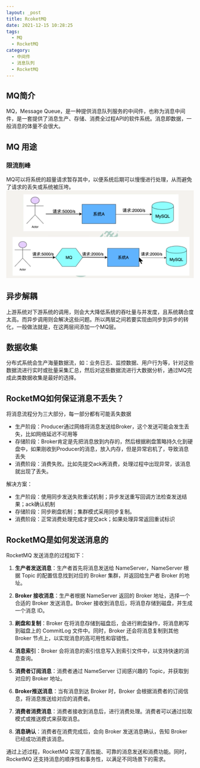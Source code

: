 ```yaml
---
layout: _post
title: RcoketMQ
date: 2021-12-15 10:28:25
tags: 
  - MQ
  - RocketMQ
category: 
  - 中间件
  - 消息队列
  - RocketMQ
---
```

## MQ简介
MQ，Message Queue，是一种提供消息队列服务的中间件，也称为消息中间件，是一套提供了消息生产、存储、消费全过程API的软件系统。消息即数据，一般消息的体量不会很大。

## MQ 用途
### 限流削峰
MQ可以将系统的超量请求暂存其中，以便系统后期可以慢慢进行处理，从而避免了请求的丢失或系统被压垮。
![img.png](../images/rocketmq.png)

## 异步解耦
上游系统对下游系统的调用，则会大大降低系统的吞吐量与并发度，且系统耦合度太高。而异步调用则会解决这些问题。所以两层之间若要实现由同步到异步的转化，一般做法就是，在这两层间添加一个MQ层。

## 数据收集
分布式系统会生产海量数据流，如：业务日志、监控数据、用户行为等，针对这些数据流进行实时或批量采集汇总，然后对这些数据流进行大数据分析，通过MQ完成此类数据收集是最好的选择。

## RocketMQ如何保证消息不丢失？
将消息流程分为三大部分，每一部分都有可能丢失数据
- 生产阶段：Producer通过网络将消息发送给Broker，这个发送可能会发生丢失，比如网络延迟不可用等
- 存储阶段：Broker肯定是先把消息放到内存的，然后根据刷盘策略持久化到硬盘中，如果刚收到Producer的消息，放入内存，但是异常宕机了，导致消息丢失
- 消费阶段：消费失败。比如先提交ack再消费，处理过程中出现异常，该消息就出现了丢失。

解决方案：
- 生产阶段：使用同步发送失败重试机制；异步发送重写回调方法检查发送结果；ack确认机制
- 存储阶段：同步刷盘机制；集群模式采用同步复制。
- 消费阶段：正常消费处理完成才提交ack；如果处理异常返回重试标识

## RocketMQ是如何发送消息的
RocketMQ 发送消息的过程如下：
1. **生产者发送消息**：生产者首先将消息发送给 NameServer，NameServer 根据 Topic 的配置信息找到对应的 Broker 集群，并返回给生产者 Broker 的地址。

2. **Broker 接收消息**：生产者根据 NameServer 返回的 Broker 地址，选择一个合适的 Broker 发送消息。Broker 接收到消息后，将消息存储到磁盘，并生成一个消息 ID。

3. **刷盘和复制**：Broker 在将消息存储到磁盘后，会进行刷盘操作，将消息刷写到磁盘上的 CommitLog 文件中。同时，Broker 还会将消息复制到其他 Broker 节点上，以实现消息的高可用性和容错性。

4. **消息索引**：Broker 会将消息的索引信息写入到索引文件中，以支持快速的消息查询。

5. **消费者订阅消息**：消费者通过 NameServer 订阅感兴趣的 Topic，并获取到对应的 Broker 地址。

6. **Broker推送消息**：当有消息到达 Broker 时，Broker 会根据消费者的订阅信息，将消息推送给对应的消费者。

7. **消费者消费消息**：消费者接收到消息后，进行消费处理。消费者可以通过拉取模式或推送模式来获取消息。

8. **消息确认**：消费者在消费完成后，会向 Broker 发送消息确认，告知 Broker 已经成功消费该消息。

通过上述过程，RocketMQ 实现了高性能、可靠的消息发送和消费功能。同时，RocketMQ 还支持消息的顺序性和事务性，以满足不同场景下的需求。


 